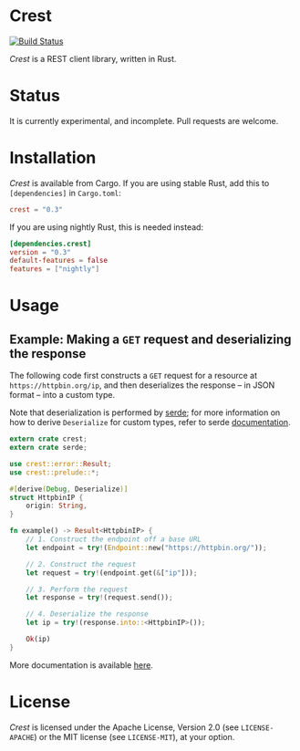 # Crest

[![Build Status](https://travis-ci.org/pablocouto/crest.svg?branch=master)](https://travis-ci.org/pablocouto/crest)

_Crest_ is a REST client library, written in Rust.

# Status

It is currently experimental, and incomplete. Pull requests are welcome.

# Installation

_Crest_ is available from Cargo. If you are using stable Rust, add this to
`[dependencies]` in `Cargo.toml`:

```toml
crest = "0.3"
```

If you are using nightly Rust, this is needed instead:

```toml
[dependencies.crest]
version = "0.3"
default-features = false
features = ["nightly"]
```

# Usage

## Example: Making a `GET` request and deserializing the response

The following code first constructs a `GET` request for a resource at
`https://httpbin.org/ip`, and then deserializes the response – in JSON format –
into a custom type.

Note that deserialization is performed by
[serde](https://crates.io/crates/serde/); for more information on how to derive
`Deserialize` for custom types, refer to serde
[documentation](https://github.com/serde-rs/serde).

```rust
extern crate crest;
extern crate serde;

use crest::error::Result;
use crest::prelude::*;

#[derive(Debug, Deserialize)]
struct HttpbinIP {
    origin: String,
}

fn example() -> Result<HttpbinIP> {
    // 1. Construct the endpoint off a base URL
    let endpoint = try!(Endpoint::new("https://httpbin.org/"));

    // 2. Construct the request
    let request = try!(endpoint.get(&["ip"]));

    // 3. Perform the request
    let response = try!(request.send());

    // 4. Deserialize the response
    let ip = try!(response.into::<HttpbinIP>());

    Ok(ip)
}
```

More documentation is available
[here](https://pablocouto.github.io/crest/crest/index.html).

# License

_Crest_ is licensed under the Apache License, Version 2.0 (see `LICENSE-APACHE`)
or the MIT license (see `LICENSE-MIT`), at your option.
